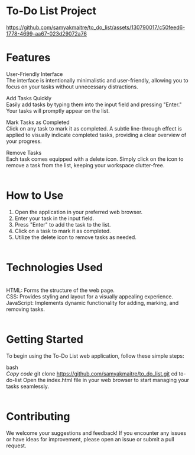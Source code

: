 # To-Do List Project
https://github.com/samyakmaitre/to_do_list/assets/130790017/c50feed6-1778-4699-aa67-023d29072a76

# Features <br>
User-Friendly Interface<br>
The interface is intentionally minimalistic and user-friendly, allowing you to focus on your tasks without unnecessary distractions.

Add Tasks Quickly<br>
Easily add tasks by typing them into the input field and pressing "Enter." Your tasks will promptly appear on the list.

Mark Tasks as Completed<br>
Click on any task to mark it as completed. A subtle line-through effect is applied to visually indicate completed tasks, providing a clear overview of your progress.

Remove Tasks<br>
Each task comes equipped with a delete icon. Simply click on the icon to remove a task from the list, keeping your workspace clutter-free.<br><br>

# How to Use <br>
1. Open the application in your preferred web browser.<br>
2. Enter your task in the input field.<br>
3. Press "Enter" to add the task to the list.<br>
4. Click on a task to mark it as completed.<br>
5. Utilize the delete icon to remove tasks as needed.<br><br>
# Technologies Used
<br>HTML: Forms the structure of the web page.
<br>CSS: Provides styling and layout for a visually appealing experience.
<br>JavaScript: Implements dynamic functionality for adding, marking, and removing tasks.
<br><br> 
# Getting Started
To begin using the To-Do List web application, follow these simple steps:<br>

bash <br>
_Copy code_
git clone https://github.com/samyakmaitre/to_do_list.git
cd to-do-list
Open the index.html file in your web browser to start managing your tasks seamlessly.
<br><br>
# Contributing <br>
We welcome your suggestions and feedback! If you encounter any issues or have ideas for improvement, please open an issue or submit a pull request.

